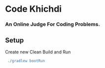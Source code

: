 # Code Khichdi
### An Online Judge For Coding Problems.

## Setup 

Create new Clean Build and Run 

``` groovy
 ./gradlew bootRun
```